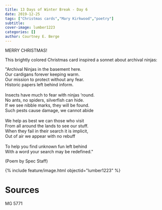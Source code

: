 ```yaml
---
title: 13 Days of Winter Break - Day 6
date: 2019-12-25
tags: ["Christmas cards","Mary Kirkwood","poetry"]
subtitle: 
cover-image: lumber1223
categories: []
author: Courtney E. Berge
---
```


MERRY CHRISTMAS!

This brightly colored Christmas card inspired a sonnet about archival ninjas:

"Archival Ninjas in the basement here.<br/>Our cardigans forever keeping warm.<br/>Our mission to protect without any fear.<br/>Historic papers left behind inform.<br/><br/>Insects have much to fear with ninjas ‘round.<br/>No ants, no spiders, silverfish can hide.<br/>If we see nibble marks, they will be found.<br/>Such pests cause damage, we cannot abide<br/><br/>We help as best we can those who visit<br/>From all around the lands to see our stuff.<br/>When they fail in their search it is implicit,<br/>Out of air we appear with no rebuff <br/><br/>To help you find unknown fun left behind<br/>With a word your search may be redefined."

(Poem by Spec Staff)

{% include feature/image.html objectid="lumber1223" %}

# Sources

MG 5771
